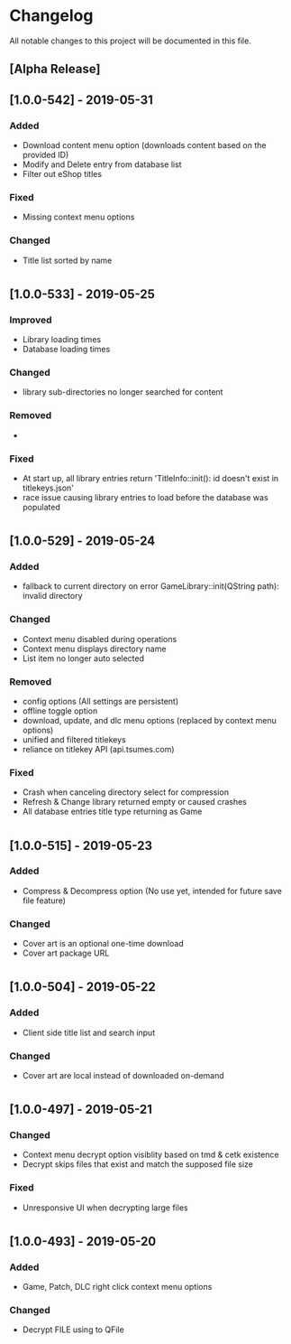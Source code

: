 # Changelog
All notable changes to this project will be documented in this file.

## [Alpha Release]

## [1.0.0-542] - 2019-05-31
### Added
- Download content menu option (downloads content based on the provided ID)
- Modify and Delete entry from database list
- Filter out eShop titles

### Fixed
- Missing context menu options

### Changed
- Title list sorted by name

#
## [1.0.0-533] - 2019-05-25
### Improved
- Library loading times
- Database loading times

### Changed
- library sub-directories no longer searched for content

### Removed
- 

### Fixed
- At start up, all library entries return 'TitleInfo::init(): id doesn't exist in titlekeys.json'
- race issue causing library entries to load before the database was populated

#
## [1.0.0-529] - 2019-05-24
### Added
- fallback to current directory on error GameLibrary::init(QString path): invalid directory

### Changed
- Context menu disabled during operations
- Context menu displays directory name
- List item no longer auto selected

### Removed
- config options (All settings are persistent)
- offline toggle option
- download, update, and dlc menu options (replaced by context menu options)
- unified and filtered titlekeys
- reliance on titlekey API (api.tsumes.com)

### Fixed
- Crash when canceling directory select for compression
- Refresh & Change library returned empty or caused crashes
- All database entries title type returning as Game

#
## [1.0.0-515] - 2019-05-23
### Added
- Compress & Decompress option (No use yet, intended for future save file feature)

### Changed
- Cover art is an optional one-time download
- Cover art package URL

#
## [1.0.0-504] - 2019-05-22
### Added
- Client side title list and search input

### Changed
- Cover art are local instead of downloaded on-demand

#
## [1.0.0-497] - 2019-05-21
### Changed
- Context menu decrypt option visiblity based on tmd & cetk existence
- Decrypt skips files that exist and match the supposed file size

### Fixed
- Unresponsive UI when decrypting large files

#
## [1.0.0-493] - 2019-05-20
### Added
- Game, Patch, DLC right click context menu options

### Changed
- Decrypt FILE using to QFile